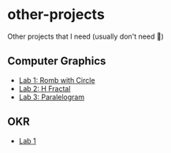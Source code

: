# other-projects

Other projects that I need (usually don't need 🤨)

## Computer Graphics

 - [Lab 1: Romb with Circle](computer-graphics/lab-2/dist/)
 - [Lab 2: H Fractal](computer-graphics/lab-1/dist/)
 - [Lab 3: Paralelogram](computer-graphics/lab-3/dist/)


## OKR

 - [Lab 1](okr/dist/)


